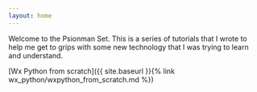 ```yaml
---
layout: home
---
```

Welcome to the Psionman Set. This is a series of tutorials that I wrote to help me get to grips 
with some new technology that I was trying to learn and understand.

[Wx Python from scratch]({{ site.baseurl }}{% link wx_python/wxpython_from_scratch.md %})
